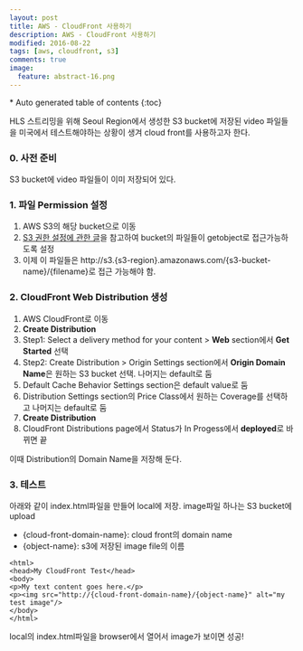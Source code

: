 ```yaml
---
layout: post
title: AWS - CloudFront 사용하기
description: AWS - CloudFront 사용하기
modified: 2016-08-22
tags: [aws, cloudfront, s3]
comments: true
image:
  feature: abstract-16.png
---
```


<section id="table-of-contents" class="toc">
<div id="drawer" markdown="1">
*  Auto generated table of contents
{:toc}
</div>
</section><!-- /#table-of-contents -->

HLS 스트리밍을 위해 Seoul Region에서 생성한 S3 bucket에 저장된 video 파일들을 미국에서 테스트해야하는 상황이 생겨 cloud front를 사용하고자 한다. 

### 0. 사전 준비 

S3 bucket에 video 파일들이 이미 저장되어 있다. 

### 1. 파일 Permission 설정

1. AWS S3의 해당 bucket으로 이동 
2. [S3 권한 설정에 관한 글](http://hochulshin.com/aws-s3-permission-to-access-object/)을 참고하여 bucket의 파일들이 getobject로 접근가능하도록 설정
3. 이제 이 파일들은 http://s3.{s3-region}.amazonaws.com/{s3-bucket-name}/{filename}로 접근 가능해야 함. 

### 2. CloudFront Web Distribution 생성

1. AWS CloudFront로 이동
2. **Create Distribution**
3. Step1: Select a delivery method for your content > **Web** section에서 **Get Started** 선택
4. Step2: Create Distribution > Origin Settings section에서 **Origin Domain Name**은 원하는 S3 bucket 선택. 나머지는 default로 둠
5. Default Cache Behavior Settings section은 default value로 둠
6. Distribution Settings section의 Price Class에서 원하는 Coverage를 선택하고 나머지는 default로 둠
7. **Create Distribution**
8. CloudFront Distributions page에서 Status가 In Progess에서 **deployed**로 바뀌면 끝

이때 Distribution의 Domain Name을 저장해 둔다. 

### 3. 테스트

아래와 같이 index.html파일을 만들어 local에 저장. image파일 하나는 S3 bucket에 upload

- {cloud-front-domain-name}: cloud front의 domain name
- {object-name}: s3에 저장된 image file의 이름

```
<html>
<head>My CloudFront Test</head>
<body>
<p>My text content goes here.</p>
<p><img src="http://{cloud-front-domain-name}/{object-name}" alt="my test image"/>
</body>
</html>
```

local의 index.html파일을 browser에서 열어서 image가 보이면 성공!

